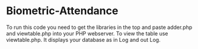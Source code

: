 # Biometric-Attendance

To run this code you need to get the libraries in the top and paste adder.php and viewtable.php into your PHP webserver. 
To view the table use viewtable.php. It displays your database as in Log and out Log.
